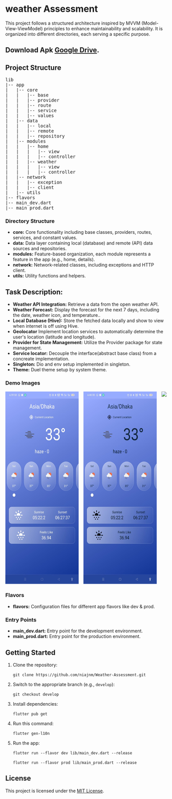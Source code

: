 <h1>weather Assessment</h1>

<p>This project follows a structured architecture inspired by MVVM (Model-View-ViewModel) principles to enhance maintainability and scalability. It is organized into different directories, each serving a specific purpose.</p>



<h2>Download Apk <a href="https://drive.google.com/drive/folders/1xvTwNib3G8GTwGqVN4OY0iRGeSscObnF?usp=sharing">Google Drive</a>.</h2>

<h2>Project Structure</h2>

<pre>
lib
|-- app
|   |-- core
|   |   |-- base
|   |   |-- provider
|   |   |-- route
|   |   |-- service
|   |   |-- values
|   |-- data
|   |   |-- local
|   |   |-- remote
|   |   |-- repository
|   |-- modules
|   |   |-- home
|   |   |   |-- view
|   |   |   |-- controller
|   |   |-- weather
|   |   |   |-- view
|   |   |   |-- controller
|   |-- network
|   |   |-- exception
|   |   |-- client
|   |-- utils
|-- flavors
|-- main_dev.dart
|-- main_prod.dart
</pre>

<h3>Directory Structure</h3>

<ul>
  <li><strong>core:</strong> Core functionality including base classes, providers, routes, services, and constant values.</li>
  <li><strong>data:</strong> Data layer containing local (database) and remote (API) data sources and repositories.</li>
  <li><strong>modules:</strong> Feature-based organization, each module represents a feature in the app (e.g., home, details).</li>
  <li><strong>network:</strong> Network-related classes, including exceptions and HTTP client.</li>
  <li><strong>utils:</strong> Utility functions and helpers.</li>
</ul>



<h2>Task Description:</h2>

<ul>
  <li><strong>Weather API Integration:</strong> Retrieve a data from the open weather  API.</li>
  <li><strong>Weather Forecast:</strong> Display the forecast for the next 7 days, including the date, weather icon, and temperature..</li>
  <li><strong>Local Database (Hive):</strong> Store the fetched data locally and show to view when internet is off using Hive.</li>
  <li><strong>Geolocator</strong> Implement location services to automatically determine the user's location (latitude and longitude).</li>
    <li><strong>Provider for State Management:</strong> Utilize the Provider package for state management.</li>
  <li><strong>Service locator:</strong> Decouple the interface(abstract base class) from a concreate implementation.</li>
    <li><strong>Singleton:</strong> Dio and env setup implemented in singleton.</li>
     <li><strong>Theme:</strong> Duel theme setup by system theme.</li>
    
    
</ul>



<h3>Demo Images</h3>
<div style="display:flex">
  <div style="margin-right:15px">
    <img src="images/home_light.jpeg" height="600"/>
  </div>
  <div style="margin-right:15px">
    <img src="images/home_dark.jpeg" height="600"/>
  </div>
  <div>
    <img src="images/details.jpeg" height="600"/>
  </div>
</div>

<h3>Flavors</h3>

<ul>
  <li><strong>flavors:</strong> Configuration files for different app flavors like dev & prod.</li>
</ul>

<h3>Entry Points</h3>

<ul>
  <li><strong>main_dev.dart:</strong> Entry point for the development environment.</li>
  <li><strong>main_prod.dart:</strong> Entry point for the production environment.</li>
</ul>

<h2>Getting Started</h2>

<ol>
  <li>Clone the repository:</li>

  <pre><code>git clone https://github.com/niajnm/Weather-Assessment.git</code></pre>

  <li>Switch to the appropriate branch (e.g., <code>develop</code>):</li>

  <pre><code>git checkout develop</code></pre>

  <li>Install dependencies:</li>

  <pre><code>flutter pub get</code></pre>

  <li>Run this command:</li>

  <pre><code>flutter gen-l10n</code></pre>

  <li>Run the app:</li>

  <pre><code>flutter run --flavor dev lib/main_dev.dart --release</code></pre>
  <pre><code>flutter run --flavor prod lib/main_prod.dart --release</code></pre>
</ol>


<h2>License</h2>

<p>This project is licensed under the <a href="LICENSE">MIT License</a>.</p>
